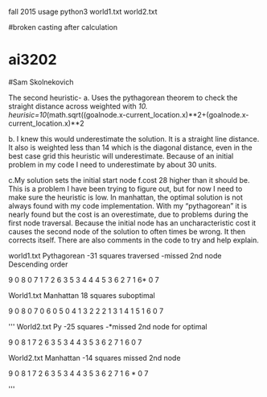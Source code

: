 fall 2015
usage python3 world1.txt world2.txt

#broken casting after calculation


# ai3202
#Sam Skolnekovich

The second heuristic-
 a. Uses the pythagorean theorem to check the straight distance across weighted with *10.
	heurisic=10*(math.sqrt((goalnode.x-current_location.x)**2+(goalnode.x-current_location.x)**2

 b. I knew this would underestimate the solution. It is a straight line distance. It also is weighted less than 14 which is the diagonal distance, even in the best case grid this heuristic will underestimate. Because of an initial problem in my code I need to underestimate by about 30 units.

 c.My solution sets the initial start node f.cost 28 higher than it should be. This is a problem I have been trying to figure out, but for now I need to make sure the heuristic is low. In manhattan, the optimal solution is not always found with my code implementation. With my “pythagorean” it is nearly found but the cost is an overestimate, due to problems during the first node traversal. Because the initial node has an uncharacteristic cost it causes the second node of the solution to often times be wrong. It then corrects itself. There are also comments in the code to try and help explain.


world1.txt
Pythagorean
-31 squares traversed
-missed 2nd node
Descending order

9 0
8 0
7 1
7 2
6 3
5 3
4 4
4 5
3 6
2 7
1 6*
0 7


World1.txt
Manhattan
18 squares
suboptimal

9 0
8 0
7 0
6 0
5 0
4 1
3 2
2 2
1 3
1 4
1 5
1 6
0 7

'''
World2.txt
Py
-25 squares
-*missed 2nd node for optimal

9 0
8 1
7 2
6 3
5 3
4 4
3 5
3 6
2 7
1 6
0 7


World2.txt
Manhattan
-14 squares
missed 2nd node

9 0
8 1
7 2
6 3
5 3
4 4
3 5
3 6
2 7
1 6 *
0 7

'''
